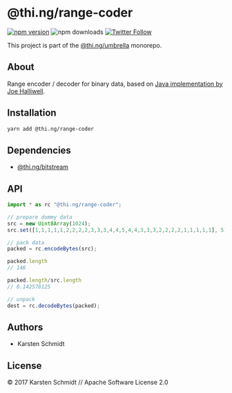 # @thi.ng/range-coder

[![npm version](https://img.shields.io/npm/v/@thi.ng/range-coder.svg)](https://www.npmjs.com/package/@thi.ng/range-coder)
![npm downloads](https://img.shields.io/npm/dm/@thi.ng/range-coder.svg)
[![Twitter Follow](https://img.shields.io/twitter/follow/thing_umbrella.svg?style=flat-square&label=twitter)](https://twitter.com/thing_umbrella)

This project is part of the
[@thi.ng/umbrella](https://github.com/thi-ng/umbrella/) monorepo.

## About

Range encoder / decoder for binary data, based on [Java implementation
by Joe Halliwell](https://www.winterwell.com/software/compressor.php).

## Installation

```bash
yarn add @thi.ng/range-coder
```

## Dependencies

- [@thi.ng/bitstream](https://github.com/thi-ng/umbrella/tree/master/packages/bitstream)

## API

```ts
import * as rc "@thi.ng/range-coder";
```

```ts
// prepare dummy data
src = new Uint8Array(1024);
src.set([1,1,1,1,1,2,2,2,2,3,3,3,4,4,5,4,4,3,3,3,2,2,2,2,1,1,1,1,1], 512);

// pack data
packed = rc.encodeBytes(src);

packed.length
// 146

packed.length/src.length
// 0.142578125

// unpack
dest = rc.decodeBytes(packed);
```

## Authors

- Karsten Schmidt

## License

&copy; 2017 Karsten Schmidt // Apache Software License 2.0
